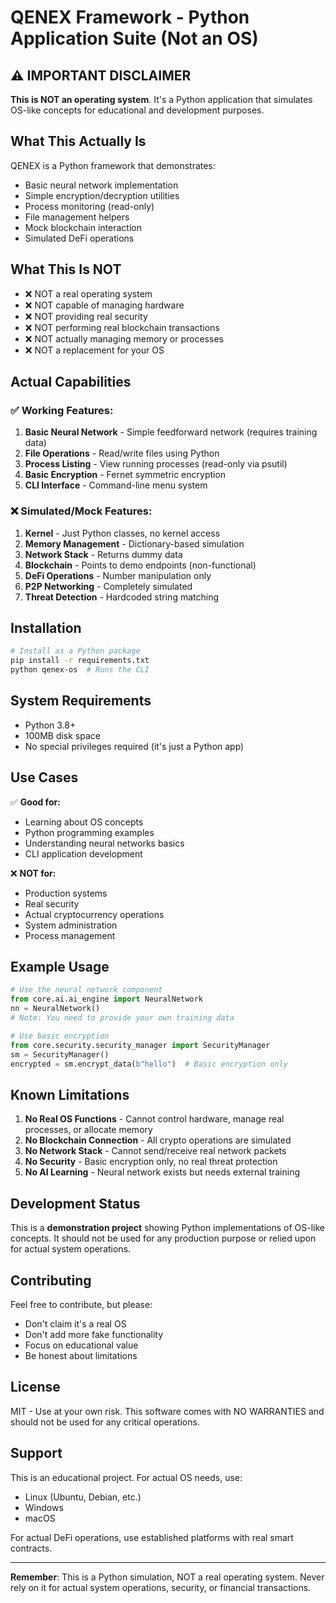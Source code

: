 # QENEX Framework - Python Application Suite (Not an OS)

## ⚠️ IMPORTANT DISCLAIMER
**This is NOT an operating system**. It's a Python application that simulates OS-like concepts for educational and development purposes.

## What This Actually Is

QENEX is a Python framework that demonstrates:
- Basic neural network implementation
- Simple encryption/decryption utilities  
- Process monitoring (read-only)
- File management helpers
- Mock blockchain interaction
- Simulated DeFi operations

## What This Is NOT

- ❌ NOT a real operating system
- ❌ NOT capable of managing hardware
- ❌ NOT providing real security
- ❌ NOT performing real blockchain transactions
- ❌ NOT actually managing memory or processes
- ❌ NOT a replacement for your OS

## Actual Capabilities

### ✅ Working Features:
1. **Basic Neural Network** - Simple feedforward network (requires training data)
2. **File Operations** - Read/write files using Python
3. **Process Listing** - View running processes (read-only via psutil)
4. **Basic Encryption** - Fernet symmetric encryption
5. **CLI Interface** - Command-line menu system

### ❌ Simulated/Mock Features:
1. **Kernel** - Just Python classes, no kernel access
2. **Memory Management** - Dictionary-based simulation
3. **Network Stack** - Returns dummy data
4. **Blockchain** - Points to demo endpoints (non-functional)
5. **DeFi Operations** - Number manipulation only
6. **P2P Networking** - Completely simulated
7. **Threat Detection** - Hardcoded string matching

## Installation

```bash
# Install as a Python package
pip install -r requirements.txt
python qenex-os  # Runs the CLI
```

## System Requirements

- Python 3.8+
- 100MB disk space
- No special privileges required (it's just a Python app)

## Use Cases

✅ **Good for:**
- Learning about OS concepts
- Python programming examples
- Understanding neural networks basics
- CLI application development

❌ **NOT for:**
- Production systems
- Real security
- Actual cryptocurrency operations
- System administration
- Process management

## Example Usage

```python
# Use the neural network component
from core.ai.ai_engine import NeuralNetwork
nn = NeuralNetwork()
# Note: You need to provide your own training data

# Use basic encryption
from core.security.security_manager import SecurityManager
sm = SecurityManager()
encrypted = sm.encrypt_data(b"hello")  # Basic encryption only
```

## Known Limitations

1. **No Real OS Functions** - Cannot control hardware, manage real processes, or allocate memory
2. **No Blockchain Connection** - All crypto operations are simulated
3. **No Network Stack** - Cannot send/receive real network packets
4. **No Security** - Basic encryption only, no real threat protection
5. **No AI Learning** - Neural network exists but needs external training

## Development Status

This is a **demonstration project** showing Python implementations of OS-like concepts. It should not be used for any production purpose or relied upon for actual system operations.

## Contributing

Feel free to contribute, but please:
- Don't claim it's a real OS
- Don't add more fake functionality
- Focus on educational value
- Be honest about limitations

## License

MIT - Use at your own risk. This software comes with NO WARRANTIES and should not be used for any critical operations.

## Support

This is an educational project. For actual OS needs, use:
- Linux (Ubuntu, Debian, etc.)
- Windows
- macOS

For actual DeFi operations, use established platforms with real smart contracts.

---

**Remember**: This is a Python simulation, NOT a real operating system. Never rely on it for actual system operations, security, or financial transactions.